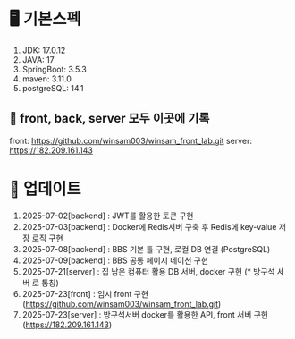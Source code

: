 # 🖥️ 기본스펙
1. JDK: 17.0.12
2. JAVA: 17
3. SpringBoot: 3.5.3
4. maven: 3.11.0
5. postgreSQL: 14.1


## 📰 front, back, server 모두 이곳에 기록
front: https://github.com/winsam003/winsam_front_lab.git
server: https://182.209.161.143

# 📝 업데이트
1. 2025-07-02[backend] : JWT를 활용한 토큰 구현
2. 2025-07-03[backend] : Docker에 Redis서버 구축 후 Redis에 key-value 저장 로직 구현
3. 2025-07-08[backend] : BBS 기본 틀 구현, 로컬 DB 연결 (PostgreSQL) 
4. 2025-07-09[backend] : BBS 공통 페이지 네이션 구현
5. 2025-07-21[server] : 집 남은 컴퓨터 활용 DB 서버, docker 구현 (* 방구석 서버 로 통칭)
6. 2025-07-23[front] : 임시 front 구현 (https://github.com/winsam003/winsam_front_lab.git)
7. 2025-07-23[server] : 방구석서버 docker를 활용한 API, front 서버 구현 (https://182.209.161.143)
